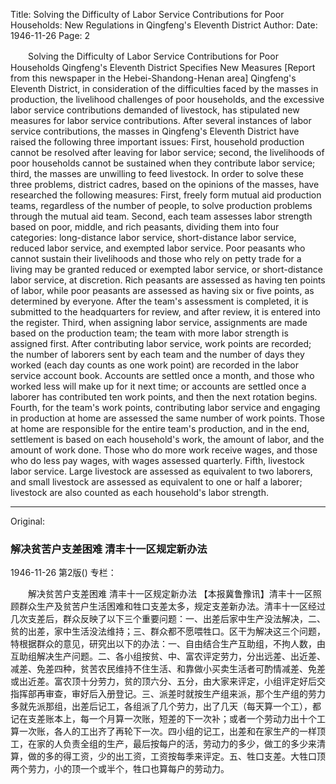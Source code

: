 Title: Solving the Difficulty of Labor Service Contributions for Poor Households: New Regulations in Qingfeng's Eleventh District
Author:
Date: 1946-11-26
Page: 2

　　Solving the Difficulty of Labor Service Contributions for Poor Households
    Qingfeng's Eleventh District Specifies New Measures
    [Report from this newspaper in the Hebei-Shandong-Henan area] Qingfeng's Eleventh District, in consideration of the difficulties faced by the masses in production, the livelihood challenges of poor households, and the excessive labor service contributions demanded of livestock, has stipulated new measures for labor service contributions. After several instances of labor service contributions, the masses in Qingfeng's Eleventh District have raised the following three important issues: First, household production cannot be resolved after leaving for labor service; second, the livelihoods of poor households cannot be sustained when they contribute labor service; third, the masses are unwilling to feed livestock. In order to solve these three problems, district cadres, based on the opinions of the masses, have researched the following measures: First, freely form mutual aid production teams, regardless of the number of people, to solve production problems through the mutual aid team. Second, each team assesses labor strength based on poor, middle, and rich peasants, dividing them into four categories: long-distance labor service, short-distance labor service, reduced labor service, and exempted labor service. Poor peasants who cannot sustain their livelihoods and those who rely on petty trade for a living may be granted reduced or exempted labor service, or short-distance labor service, at discretion. Rich peasants are assessed as having ten points of labor, while poor peasants are assessed as having six or five points, as determined by everyone. After the team's assessment is completed, it is submitted to the headquarters for review, and after review, it is entered into the register. Third, when assigning labor service, assignments are made based on the production team; the team with more labor strength is assigned first. After contributing labor service, work points are recorded; the number of laborers sent by each team and the number of days they worked (each day counts as one work point) are recorded in the labor service account book. Accounts are settled once a month, and those who worked less will make up for it next time; or accounts are settled once a laborer has contributed ten work points, and then the next rotation begins. Fourth, for the team's work points, contributing labor service and engaging in production at home are assessed the same number of work points. Those at home are responsible for the entire team's production, and in the end, settlement is based on each household's work, the amount of labor, and the amount of work done. Those who do more work receive wages, and those who do less pay wages, with wages assessed quarterly. Fifth, livestock labor service. Large livestock are assessed as equivalent to two laborers, and small livestock are assessed as equivalent to one or half a laborer; livestock are also counted as each household's labor strength.



<hr /> 

Original: 


### 解决贫苦户支差困难  清丰十一区规定新办法

1946-11-26
第2版()
专栏：

　　解决贫苦户支差困难
    清丰十一区规定新办法
    【本报冀鲁豫讯】清丰十一区照顾群众生产及贫苦户生活困难和牲口支差太多，规定支差新办法。清丰十一区经过几次支差后，群众反映了以下三个重要问题：一、出差后家中生产没法解决，二、贫的出差，家中生活没法维持；三、群众都不愿喂牲口。区干为解决这三个问题，特根据群众的意见，研究出以下的办法：一、自由结合生产互助组，不拘人数，由互助组解决生产问题。二、各小组按贫、中、富农评定劳力，分出远差、出近差、减差、免差四种，贫苦农民维持不住生活、和靠做小买卖生活者可酌情减差、免差或出近差。富农顶十分劳力，贫的顶六分、五分，由大家来评定，小组评定好后交指挥部再审查，审好后入册登记。三、派差时就按生产组来派，那个生产组的劳力多就先派那组，出差后记工，各组派了几个劳力，出了几天（每天算一个工），都记在支差账本上，每一个月算一次账，短差的下一次补；或者一个劳动力出十个工算一次账，各人的工出齐了再轮下一次。四小组的记工，出差和在家生产的一样顶工，在家的人负责全组的生产，最后按每户的活，劳动力的多少，做工的多少来清算，做的多的得工资，少的出工资，工资按每季来评定。五、牲口支差。大牲口顶两个劳力，小的顶一个或半个，牲口也算每户的劳动力。

